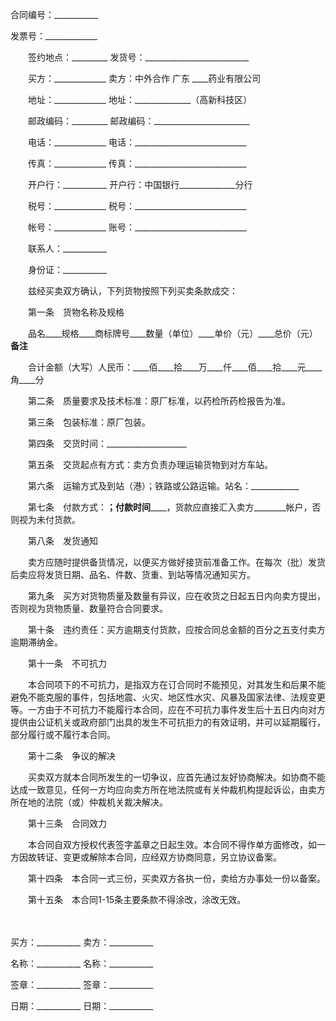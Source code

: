 
 


合同编号：___________


发票号：_____________


　　签约地点：_________   发货号：__________________________


　　买方：_____________   卖方：中外合作
广东
____药业有限公司


　　地址：_____________   地址：______________（高新科技区）


　　邮政编码：_________   邮政编码：________________________


　　电话：_____________     电话：____________________________


　　传真：_____________   传真：____________________________


　　开户行：___________   开户行：中国银行______________分行


　　税号：_____________   税号：____________________________


　　帐号：_____________   账号：____________________________


　　联系人：___________


　　身份证：___________


　　兹经买卖双方确认，下列货物按照下列买卖条款成交：


　　第一条　货物名称及规格   


　　品名____规格____商标牌号____数量（单位）____单价（元）____总价（元）____备注____ 


　　合计金额（大写）人民币：____佰____拾____万____仟____佰____拾____元____角____分


　　第二条　质量要求及技术标准：原厂标准，以药检所药检报告为准。


　　第三条　包装标准：原厂包装。


　　第四条　交货时间：____________________


　　第五条　交货起点有方式：卖方负责办理运输货物到对方车站。


　　第六条　运输方式及到站（港）；铁路或公路运输。站名：____________         


　　第七条　付款方式：________；付款时间____________，货款应直接汇入卖方________帐户，否则视为未付货款。


　　第八条　发货通知


　　卖方应随时提供备货情况，以便买方做好接货前准备工作。在每次（批）发货后卖应将发货日期、品名、件数、货重、到站等情况通知买方。


　　第九条　买方对货物质量及数量有异议，应在收货之日起五日内向卖方提出，否则视为货物质量、数量符合合同要求。


　　第十条　违约责任：买方逾期支付货款，应按合同总金额的百分之五支付卖方逾期滞纳金。


　　第十一条　不可抗力


　　本合同项下的不可抗力，是指双方在订合同时不能预见，对其发生和后果不能避免不能克服的事件，包括地震、火灾、地区性水灾、风暴及国家法律、法规变更等。一方由于不可抗力不能履行本合同，应在不可抗力事件发生后十五日内向对方提供由公证机关或政府部门出具的发生不可抗拒力的有效证明，并可以延期履行，部分履行或不履行本合同。


　　第十二条　争议的解决


　　买卖双方就本合同所发生的一切争议，应首先通过友好协商解决。如协商不能达成一致意见，任何一方均应向卖方所在地法院或有关仲裁机构提起诉讼，由卖方所在地的法院（或）仲裁机关裁决解决。


　　第十三条　合同效力


　　本合同自双方授权代表签字盖章之日起生效。本合同不得作单方面修改，如一方因故转证、变更或解除本合同，应经双方协商同意，另立协议备案。


　　第十四条　本合同一式三份，买卖双方各执一份，卖给方办事处一份以备案。


　　第十五条　本合同1-15条主要条款不得涂改，涂改无效。


　　


买方：___________     卖方：___________


名称：___________     名称：___________


签章：___________     签章：___________


日期：___________     日期：___________




 


 

 
 
 
 
 
  


  
 

  


  


  
 
 
 
 

